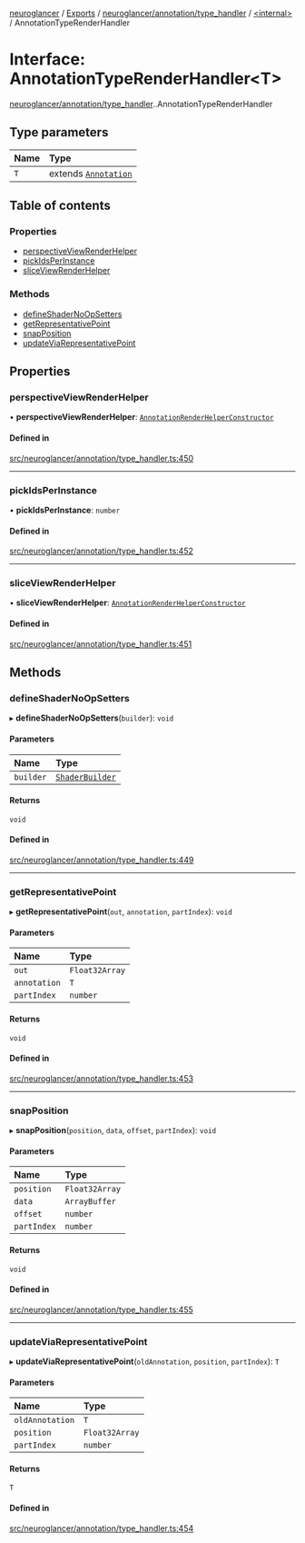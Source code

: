 [neuroglancer](../README.md) / [Exports](../modules.md) / [neuroglancer/annotation/type\_handler](../modules/neuroglancer_annotation_type_handler.md) / [<internal\>](../modules/neuroglancer_annotation_type_handler._internal_.md) / AnnotationTypeRenderHandler

# Interface: AnnotationTypeRenderHandler<T\>

[neuroglancer/annotation/type_handler](../modules/neuroglancer_annotation_type_handler.md).[<internal>](../modules/neuroglancer_annotation_type_handler._internal_.md).AnnotationTypeRenderHandler

## Type parameters

| Name | Type |
| :------ | :------ |
| `T` | extends [`Annotation`](../modules/neuroglancer_annotation.md#annotation) |

## Table of contents

### Properties

- [perspectiveViewRenderHelper](neuroglancer_annotation_type_handler._internal_.AnnotationTypeRenderHandler.md#perspectiveviewrenderhelper)
- [pickIdsPerInstance](neuroglancer_annotation_type_handler._internal_.AnnotationTypeRenderHandler.md#pickidsperinstance)
- [sliceViewRenderHelper](neuroglancer_annotation_type_handler._internal_.AnnotationTypeRenderHandler.md#sliceviewrenderhelper)

### Methods

- [defineShaderNoOpSetters](neuroglancer_annotation_type_handler._internal_.AnnotationTypeRenderHandler.md#defineshadernoopsetters)
- [getRepresentativePoint](neuroglancer_annotation_type_handler._internal_.AnnotationTypeRenderHandler.md#getrepresentativepoint)
- [snapPosition](neuroglancer_annotation_type_handler._internal_.AnnotationTypeRenderHandler.md#snapposition)
- [updateViaRepresentativePoint](neuroglancer_annotation_type_handler._internal_.AnnotationTypeRenderHandler.md#updateviarepresentativepoint)

## Properties

### perspectiveViewRenderHelper

• **perspectiveViewRenderHelper**: [`AnnotationRenderHelperConstructor`](neuroglancer_annotation_type_handler._internal_.AnnotationRenderHelperConstructor.md)

#### Defined in

[src/neuroglancer/annotation/type_handler.ts:450](https://github.com/ActiveBrainAtlas2/neuroglancer/blob/034b457d/src/neuroglancer/annotation/type_handler.ts#L450)

___

### pickIdsPerInstance

• **pickIdsPerInstance**: `number`

#### Defined in

[src/neuroglancer/annotation/type_handler.ts:452](https://github.com/ActiveBrainAtlas2/neuroglancer/blob/034b457d/src/neuroglancer/annotation/type_handler.ts#L452)

___

### sliceViewRenderHelper

• **sliceViewRenderHelper**: [`AnnotationRenderHelperConstructor`](neuroglancer_annotation_type_handler._internal_.AnnotationRenderHelperConstructor.md)

#### Defined in

[src/neuroglancer/annotation/type_handler.ts:451](https://github.com/ActiveBrainAtlas2/neuroglancer/blob/034b457d/src/neuroglancer/annotation/type_handler.ts#L451)

## Methods

### defineShaderNoOpSetters

▸ **defineShaderNoOpSetters**(`builder`): `void`

#### Parameters

| Name | Type |
| :------ | :------ |
| `builder` | [`ShaderBuilder`](../classes/neuroglancer_webgl_shader.ShaderBuilder.md) |

#### Returns

`void`

#### Defined in

[src/neuroglancer/annotation/type_handler.ts:449](https://github.com/ActiveBrainAtlas2/neuroglancer/blob/034b457d/src/neuroglancer/annotation/type_handler.ts#L449)

___

### getRepresentativePoint

▸ **getRepresentativePoint**(`out`, `annotation`, `partIndex`): `void`

#### Parameters

| Name | Type |
| :------ | :------ |
| `out` | `Float32Array` |
| `annotation` | `T` |
| `partIndex` | `number` |

#### Returns

`void`

#### Defined in

[src/neuroglancer/annotation/type_handler.ts:453](https://github.com/ActiveBrainAtlas2/neuroglancer/blob/034b457d/src/neuroglancer/annotation/type_handler.ts#L453)

___

### snapPosition

▸ **snapPosition**(`position`, `data`, `offset`, `partIndex`): `void`

#### Parameters

| Name | Type |
| :------ | :------ |
| `position` | `Float32Array` |
| `data` | `ArrayBuffer` |
| `offset` | `number` |
| `partIndex` | `number` |

#### Returns

`void`

#### Defined in

[src/neuroglancer/annotation/type_handler.ts:455](https://github.com/ActiveBrainAtlas2/neuroglancer/blob/034b457d/src/neuroglancer/annotation/type_handler.ts#L455)

___

### updateViaRepresentativePoint

▸ **updateViaRepresentativePoint**(`oldAnnotation`, `position`, `partIndex`): `T`

#### Parameters

| Name | Type |
| :------ | :------ |
| `oldAnnotation` | `T` |
| `position` | `Float32Array` |
| `partIndex` | `number` |

#### Returns

`T`

#### Defined in

[src/neuroglancer/annotation/type_handler.ts:454](https://github.com/ActiveBrainAtlas2/neuroglancer/blob/034b457d/src/neuroglancer/annotation/type_handler.ts#L454)
